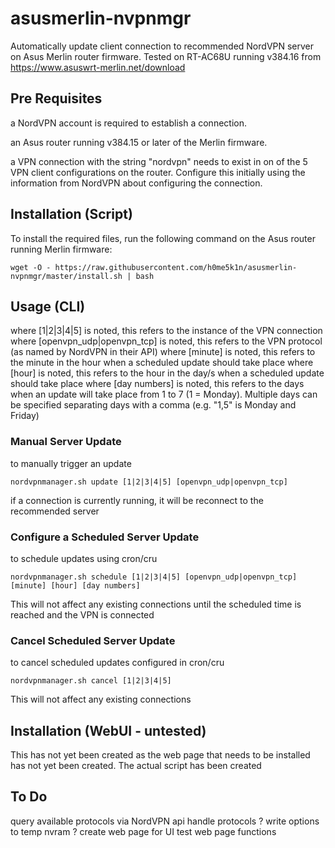 # asusmerlin-nvpnmgr
Automatically update client connection to recommended NordVPN server on Asus Merlin router firmware. Tested on RT-AC68U running v384.16 from https://www.asuswrt-merlin.net/download

## Pre Requisites

a NordVPN account is required to establish a connection.

an Asus router running v384.15 or later of the Merlin firmware.

a VPN connection with the string "nordvpn" needs to exist in on of the 5 VPN client configurations on the router. Configure this initially using the information from NordVPN about configuring the connection.

## Installation (Script)
To install the required files, run the following command on the Asus router running Merlin firmware:

```
wget -O - https://raw.githubusercontent.com/h0me5k1n/asusmerlin-nvpnmgr/master/install.sh | bash
```

## Usage (CLI)

where [1|2|3|4|5] is noted, this refers to the instance of the VPN connection
where [openvpn_udp|openvpn_tcp] is noted, this refers to the VPN protocol (as named by NordVPN in their API)
where [minute] is noted, this refers to the minute in the hour when a scheduled update should take place
where [hour] is noted, this refers to the hour in the day/s when a scheduled update should take place
where [day numbers] is noted, this refers to the days when an update will take place from 1 to 7 (1 = Monday). Multiple days can be specified separating days with a comma (e.g. "1,5" is Monday and Friday)

### Manual Server Update
to manually trigger an update
```
nordvpnmanager.sh update [1|2|3|4|5] [openvpn_udp|openvpn_tcp]
```
if a connection is currently running, it will be reconnect to the recommended server

### Configure a Scheduled Server Update
to schedule updates using cron/cru
```
nordvpnmanager.sh schedule [1|2|3|4|5] [openvpn_udp|openvpn_tcp] [minute] [hour] [day numbers]
```
This will not affect any existing connections until the scheduled time is reached and the VPN is connected

### Cancel Scheduled Server Update
to cancel scheduled updates configured in cron/cru
```
nordvpnmanager.sh cancel [1|2|3|4|5] 
```
This will not affect any existing connections

## Installation (WebUI - untested)
This has not yet been created as the web page that needs to be installed has not yet been created.
The actual script has been created

## To Do
query available protocols via NordVPN api
handle protocols
? write options to temp nvram ?
create web page for UI
test web page functions

